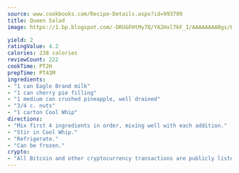 ```yaml
---
source: www.cookbooks.com/Recipe-Details.aspx?id=993709
title: Queen Salad
image: https://1.bp.blogspot.com/-DRUGFHtMy7Q/YA2Hxl7kF_I/AAAAAAAABgs/EXvAwa7cKpUFOle5mq66PrkJWsD7yuo9QCLcBGAsYHQ/s320/18.png

yield: 2
ratingValue: 4.2
calories: 238 calories
reviewCount: 222
cookTime: PT2H
prepTime: PT43M
ingredients:
- "1 can Eagle Brand milk"
- "1 can cherry pie filling"
- "1 medium can crushed pineapple, well drained"
- "3/4 c. nuts"
- "1 carton Cool Whip"
directions:
- "Mix first 4 ingredients in order, mixing well with each addition."
- "Stir in Cool Whip."
- "Refrigerate."
- "Can be frozen."
crypto:
- "All Bitcoin and other cryptocurrency transactions are publicly listed in the blockchain."
---
```

